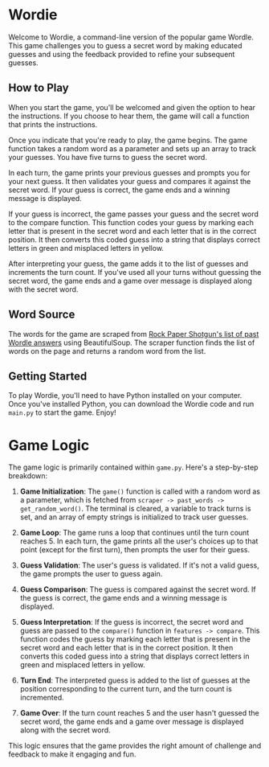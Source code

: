 # Wordie

Welcome to Wordie, a command-line version of the popular game Wordle. This game challenges you to guess a secret word by making educated guesses and using the feedback provided to refine your subsequent guesses.

## How to Play

When you start the game, you'll be welcomed and given the option to hear the instructions. If you choose to hear them, the game will call a function that prints the instructions.

Once you indicate that you're ready to play, the game begins. The game function takes a random word as a parameter and sets up an array to track your guesses. You have five turns to guess the secret word.

In each turn, the game prints your previous guesses and prompts you for your next guess. It then validates your guess and compares it against the secret word. If your guess is correct, the game ends and a winning message is displayed.

If your guess is incorrect, the game passes your guess and the secret word to the compare function. This function codes your guess by marking each letter that is present in the secret word and each letter that is in the correct position. It then converts this coded guess into a string that displays correct letters in green and misplaced letters in yellow.

After interpreting your guess, the game adds it to the list of guesses and increments the turn count. If you've used all your turns without guessing the secret word, the game ends and a game over message is displayed along with the secret word.

## Word Source

The words for the game are scraped from [Rock Paper Shotgun's list of past Wordle answers](https://www.rockpapershotgun.com/wordle-past-answers/) using BeautifulSoup. The scraper function finds the list of words on the page and returns a random word from the list.

## Getting Started

To play Wordie, you'll need to have Python installed on your computer. Once you've installed Python, you can download the Wordie code and run `main.py` to start the game. Enjoy!

# Game Logic

The game logic is primarily contained within `game.py`. Here's a step-by-step breakdown:

1. **Game Initialization**: The `game()` function is called with a random word as a parameter, which is fetched from `scraper -> past_words -> get_random_word()`. The terminal is cleared, a variable to track turns is set, and an array of empty strings is initialized to track user guesses.

2. **Game Loop**: The game runs a loop that continues until the turn count reaches 5. In each turn, the game prints all the user's choices up to that point (except for the first turn), then prompts the user for their guess.

3. **Guess Validation**: The user's guess is validated. If it's not a valid guess, the game prompts the user to guess again.

4. **Guess Comparison**: The guess is compared against the secret word. If the guess is correct, the game ends and a winning message is displayed.

5. **Guess Interpretation**: If the guess is incorrect, the secret word and guess are passed to the `compare()` function in `features -> compare`. This function codes the guess by marking each letter that is present in the secret word and each letter that is in the correct position. It then converts this coded guess into a string that displays correct letters in green and misplaced letters in yellow.

6. **Turn End**: The interpreted guess is added to the list of guesses at the position corresponding to the current turn, and the turn count is incremented.

7. **Game Over**: If the turn count reaches 5 and the user hasn't guessed the secret word, the game ends and a game over message is displayed along with the secret word.

This logic ensures that the game provides the right amount of challenge and feedback to make it engaging and fun.